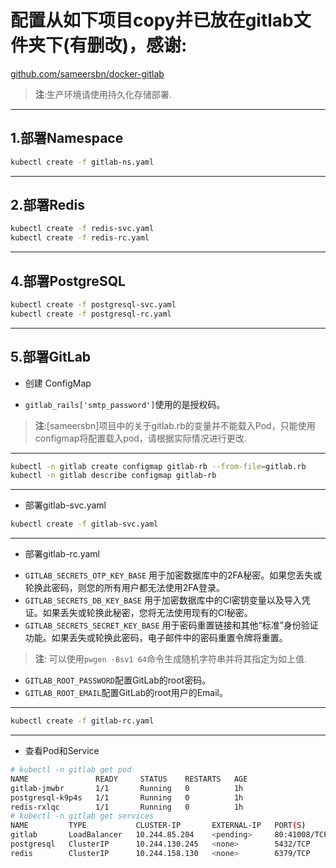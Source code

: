 
# 配置从如下项目copy并已放在gitlab文件夹下(有删改)，感谢:
[github.com/sameersbn/docker-gitlab](https://github.com/sameersbn/docker-gitlab)
> **注**:生产环境请使用持久化存储部署.
---
1.部署Namespace
---
```bash
kubectl create -f gitlab-ns.yaml 
```
---
2.部署Redis
---
```bash
kubectl create -f redis-svc.yaml 
kubectl create -f redis-rc.yaml 
```
---
4.部署PostgreSQL
---
```bash
kubectl create -f postgresql-svc.yaml 
kubectl create -f postgresql-rc.yaml 
```
---
5.部署GitLab
---
+ 创建 ConfigMap
- `gitlab_rails['smtp_password']`使用的是授权码。
> **注**:[sameersbn]项目中的关于gitlab.rb的变量并不能载入Pod，只能使用configmap将配置载入pod，请根据实际情况进行更改.
---
```bash
kubectl -n gitlab create configmap gitlab-rb --from-file=gitlab.rb
kubectl -n gitlab describe configmap gitlab-rb
```
---
+ 部署gitlab-svc.yaml 
```bash
kubectl create -f gitlab-svc.yaml
```
---
+ 部署gitlab-rc.yaml
- `GITLAB_SECRETS_OTP_KEY_BASE` 用于加密数据库中的2FA秘密。如果您丢失或轮换此密码，则您的所有用户都无法使用2FA登录。
- `GITLAB_SECRETS_DB_KEY_BASE` 用于加密数据库中的CI密钥变量以及导入凭证。如果丢失或轮换此秘密，您将无法使用现有的CI秘密。
- `GITLAB_SECRETS_SECRET_KEY_BASE` 用于密码重置链接和其他“标准”身份验证功能。如果丢失或轮换此密码，电子邮件中的密码重置令牌将重置。

> **注**: 可以使用`pwgen -Bsv1 64`命令生成随机字符串并将其指定为如上值.

- `GITLAB_ROOT_PASSWORD`配置GitLab的root密码。
- `GITLAB_ROOT_EMAIL`配置GitLab的root用户的Email。
---
```bash
kubectl create -f gitlab-rc.yaml
```
---
+ 查看Pod和Service
```bash
# kubectl -n gitlab get pod
NAME               READY     STATUS    RESTARTS   AGE
gitlab-jmwbr       1/1       Running   0          1h
postgresql-k9p4s   1/1       Running   0          1h
redis-rxlqc        1/1       Running   0          1h
# kubectl -n gitlab get services
NAME         TYPE           CLUSTER-IP       EXTERNAL-IP   PORT(S)      AGE
gitlab       LoadBalancer   10.244.85.204    <pending>     80:41008/TCP,22:30270/TCP,9090:34210/TCP   1h
postgresql   ClusterIP      10.244.130.245   <none>        5432/TCP                                   1h
redis        ClusterIP      10.244.158.130   <none>        6379/TCP                                   1h
```
